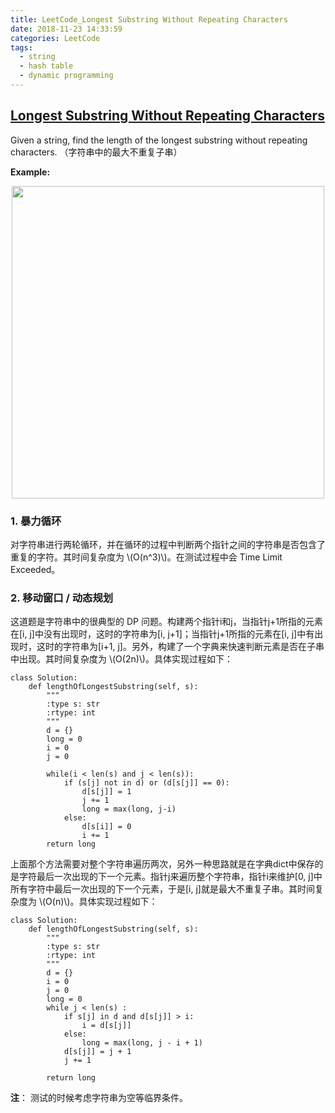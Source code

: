 ```yaml
---
title: LeetCode_Longest Substring Without Repeating Characters
date: 2018-11-23 14:33:59
categories: LeetCode
tags: 
  - string
  - hash table
  - dynamic programming
---
```


## [Longest Substring Without Repeating Characters](https://leetcode.com/problems/longest-substring-without-repeating-characters/)

Given a string, find the length of the longest substring without repeating characters.
（字符串中的最大不重复子串）

<!--more-->

**Example:** 

<div align=center>
	<img src="/images/leetcode_3.png" width = "500" align=center/>
</div>


### 1. 暴力循环

对字符串进行两轮循环，并在循环的过程中判断两个指针之间的字符串是否包含了重复的字符。其时间复杂度为 \\(O(n^3)\\)。在测试过程中会 Time Limit Exceeded。

### 2. 移动窗口 / 动态规划

这道题是字符串中的很典型的 DP 问题。构建两个指针i和j，当指针j+1所指的元素在[i, j]中没有出现时，这时的字符串为[i, j+1]；当指针j+1所指的元素在[i, j]中有出现时，这时的字符串为[i+1, j]。另外，构建了一个字典来快速判断元素是否在子串中出现。其时间复杂度为 \\(O(2n)\\)。具体实现过程如下：

```
class Solution:
    def lengthOfLongestSubstring(self, s):
        """
        :type s: str
        :rtype: int
        """
        d = {}
        long = 0
        i = 0
        j = 0
        
        while(i < len(s) and j < len(s)):
            if (s[j] not in d) or (d[s[j]] == 0):
                d[s[j]] = 1
                j += 1
                long = max(long, j-i)
            else:
                d[s[i]] = 0
                i += 1 
        return long
```

上面那个方法需要对整个字符串遍历两次，另外一种思路就是在字典dict中保存的是字符最后一次出现的下一个元素。指针j来遍历整个字符串，指针i来维护[0, j]中所有字符中最后一次出现的下一个元素，于是[i, j]就是最大不重复子串。其时间复杂度为 \\(O(n)\\)。具体实现过程如下：

```
class Solution:
    def lengthOfLongestSubstring(self, s):
        """
        :type s: str
        :rtype: int
        """
        d = {}
        i = 0
        j = 0
        long = 0
        while j < len(s) :
            if s[j] in d and d[s[j]] > i:
                i = d[s[j]]
            else:
            	long = max(long, j - i + 1)
            d[s[j]] = j + 1
            j += 1
            
        return long
```

**注**： 测试的时候考虑字符串为空等临界条件。






